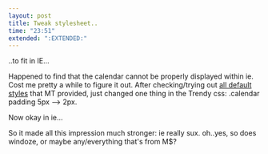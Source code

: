 ```yaml
---
layout: post
title: Tweak stylesheet..
time: "23:51"
extended: ":EXTENDED:"
---
```


..to fit in IE...

Happened to find that the calendar cannot be properly displayed within ie. Cost me pretty a while to figure it out.  After checking/trying out <a href=http://www.movabletype.org/default_styles.shtml>all default styles</a> that MT provided, just changed one thing in the Trendy css: .calendar padding 5px --> 2px.

Now okay in ie...

So it made all this impression much stronger: ie really sux.   oh..yes, so does windoze, or maybe any/everything that's from M$?

